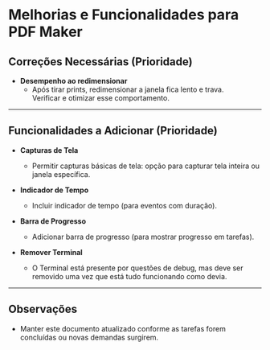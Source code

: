# Melhorias e Funcionalidades para PDF Maker

## Correções Necessárias (Prioridade)

- **Desempenho ao redimensionar**
  - Após tirar prints, redimensionar a janela fica lento e trava.  
    Verificar e otimizar esse comportamento.

---

## Funcionalidades a Adicionar (Prioridade)

- **Capturas de Tela**
  - Permitir capturas básicas de tela: opção para capturar tela inteira ou janela específica.

- **Indicador de Tempo**
  - Incluir indicador de tempo (para eventos com duração).

- **Barra de Progresso**
  - Adicionar barra de progresso (para mostrar progresso em tarefas).

- **Remover Terminal**
  - O Terminal está presente por questões de debug, mas deve ser removido uma vez que está tudo funcionando como devia.

---

## Observações

- Manter este documento atualizado conforme as tarefas forem concluídas ou novas demandas surgirem.
